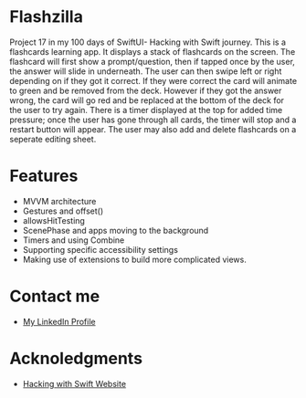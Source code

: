 # Flashzilla
Project 17 in my 100 days of SwiftUI- Hacking with Swift journey. This is a flashcards learning app. It displays a stack of flashcards on the screen.
The flashcard will first show a prompt/question, then if tapped once by the user, the answer will slide in underneath. The user can then swipe left or right depending on if they got it correct. 
If they were correct the card will animate to green and be removed from the deck. However if they got the answer wrong, the card will go red and be replaced at the bottom of the deck for the user to try again. 
There is a timer displayed at the top for added time pressure; once the user has gone through all cards, the timer will stop and a restart button will appear.
The user may also add and delete flashcards on a seperate editing sheet.

# Features
- MVVM architecture
- Gestures and offset()
- allowsHitTesting
- ScenePhase and apps moving to the background
- Timers and using Combine
- Supporting specific accessibility settings
- Making use of extensions to build more complicated views.
  
# Contact me
- [My LinkedIn Profile](https://www.linkedin.com/in/grace-couch-b67786334/) 
# Acknoledgments
- [Hacking with Swift Website](https://www.hackingwithswift.com)

